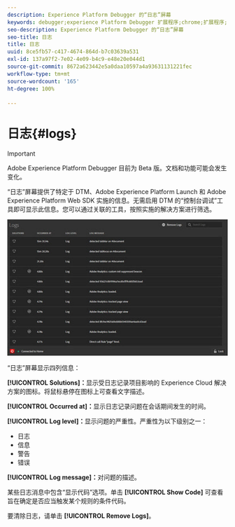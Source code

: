 ```yaml
---
description: Experience Platform Debugger 的“日志”屏幕
keywords: debugger;experience Platform Debugger 扩展程序;chrome;扩展程序;日志
seo-description: Experience Platform Debugger 的“日志”屏幕
seo-title: 日志
title: 日志
uuid: 8ce5fb57-c417-4674-864d-b7c03639a531
exl-id: 137a97f2-7e02-4e09-b4c9-e48e20e044d1
source-git-commit: 8672a623442e5a0daa10597a4a93631131221fec
workflow-type: tm+mt
source-wordcount: '165'
ht-degree: 100%

---
```


# 日志{#logs}

>[!IMPORTANT]
>
>Adobe Experience Platform Debugger 目前为 Beta 版。文档和功能可能会发生变化。

“日志”屏幕提供了特定于 DTM、Adobe Experience Platform Launch 和 Adobe Experience Platform Web SDK 实施的信息。无需启用 DTM 的“控制台调试”工具即可显示此信息。您可以通过关联的工具，按照实施的解决方案进行筛选。

![](assets/logs.jpg)

“日志”屏幕显示四列信息：

**[!UICONTROL Solutions]：**&#x200B;显示受日志记录项目影响的 Experience Cloud 解决方案的图标。将鼠标悬停在图标上可查看文字描述。

**[!UICONTROL Occurred at]：**&#x200B;显示日志记录问题在会话期间发生的时间。

**[!UICONTROL Log level]：**&#x200B;显示问题的严重性。严重性为以下级别之一：

* 日志
* 信息
* 警告
* 错误

**[!UICONTROL Log message]：**&#x200B;对问题的描述。

某些日志消息中包含“显示代码”选项。单击 **[!UICONTROL Show Code]** 可查看旨在确定是否应当触发某个规则的条件代码。

要清除日志，请单击 **[!UICONTROL Remove Logs]**。
